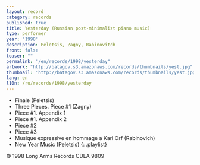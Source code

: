 ```yaml
---
layout: record
category: records
published: true
title: Yesterday (Russian post-minimalist piano music)
type: performer
year: "1998"
description: Peletsis, Zagny, Rabinovitch
front: false
teaser: ""
permalink: "/en/records/1998/yesterday"
artwork: "http://batagov.s3.amazonaws.com/records/thumbnails/yest.jpg"
thumbnail: "http://batagov.s3.amazonaws.com/records/thumbnails/yest.jpg"
lang: en
l10n: /ru/records/1998/yesterday
---
```


- Finale (Peletsis)	 
- Three Pieces. Piece #1 (Zagny)	 
- Piece #1. Appendix 1	 
- Piece #1. Appendix 2	 
- Piece #2	 
- Piece #3	 
- Musique expressive en hommage a Karl Orf (Rabinovich)	 
- New Year Music (Peletsis)
{: .playlist}

© 1998 Long Arms Records CDLA 9809